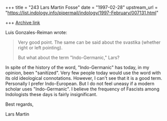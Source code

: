 +++
title = "243 Lars Martin Fosse"
date = "1997-02-28"
upstream_url = "https://list.indology.info/pipermail/indology/1997-February/007131.html"

+++
[Archive link](https://list.indology.info/pipermail/indology/1997-February/007131.html)

Luis Gonzales-Reiman wrote:
>
>Very good point.  The same can be said about the svastika (whether right or
>left pointing).
>
>But what about the term "Indo-Germanic," Lars?

In spite of the history of the word, "Indo-Germanic" has today, in my
opinion, been "sanitized". Very few people today would use the word with its
old ideological connotations. However, I can't see that it is a good term.
Personally I prefer Indo-European. But I do not feel uneasy if a modern
scholar uses "Indo-Germanic". I believe the frequency of Fascists among
Indologists these days is fairly insignificant. 

Best regards,

Lars Martin





